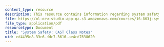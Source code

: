 ```yaml
---
content_type: resource
description: This resource contains information regarding system safety.
file: https://ol-ocw-studio-app-qa.s3.amazonaws.com/courses/16-863j-system-safety-spring-2016/ed4495e833c6ddc73616ae4cd7638620_MIT16_863JS16_LecNotes3-1.pdf
file_type: application/pdf
resourcetype: Document
title: 'System Safety: CAST Class Notes'
uid: ed4495e8-33c6-ddc7-3616-ae4cd7638620
---
```

